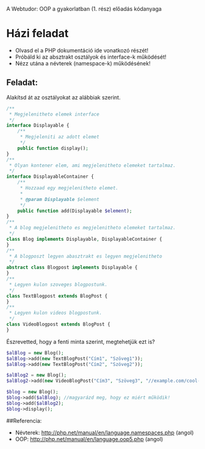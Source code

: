 A Webtudor: OOP a gyakorlatban (1. rész) előadás kódanyaga

# Házi feladat

- Olvasd el a PHP dokumentáció ide vonatkozó részét!
- Próbáld ki az absztrakt osztályok és interface-k működését!
- Nézz utána a névterek (namespace-k) működésének!

## Feladat:
Alakítsd át az osztályokat az alábbiak szerint.

```php
/**
 * Megjelenitheto elemek interface
 */
interface Displayable {
    /**
     * Megjeleniti az adott elemet
     */
    public function display();
}
/**
 * Olyan kontener elem, ami megjelenitheto elemeket tartalmaz.
 */
interface DisplayableContainer {
    /**
     * Hozzaad egy megjelenitheto elemet.
     * 
     * @param Displayable $element
     */
    public function add(Displayable $element);
}
/**
 * A blog megjelenitheto es megjelenitheto elemeket tartalmaz.
 */
class Blog implements Displayable, DisplayableContainer {
}
/**
 * A blogposzt legyen abasztrakt es legyen megjelenitheto
 */
abstract class Blogpost implements Displayable {
}
/**
 * Legyen kulon szoveges blogpostunk.
 */
class TextBlogpost extends BlogPost {
}
/**
 * Legyen kulon videos blogpostunk.
 */
class VideoBlogpost extends BlogPost {
}
```

Észrevetted, hogy a fenti minta szerint, megtehetjük ezt is?

```php
$alBlog = new Blog();
$alBlog->add(new TextBlogPost("Cím1", "Szöveg1"));
$alBlog->add(new TextBlogPost("Cím2", "Szöveg2"));

$alBlog2 = new Blog();
$alBlog2->add(new VideoBlogPost("Cím3", "Szöveg3", "//example.com/cool-video-content.mp4");

$blog = new Blog();
$blog->add($alBlog); //magyarázd meg, hogy ez miért működik!
$blog->add($alBlog2);
$blog->display();
```

##Referencia:    
- Névterek: http://php.net/manual/en/language.namespaces.php (angol)
- OOP: http://php.net/manual/en/language.oop5.php (angol)
